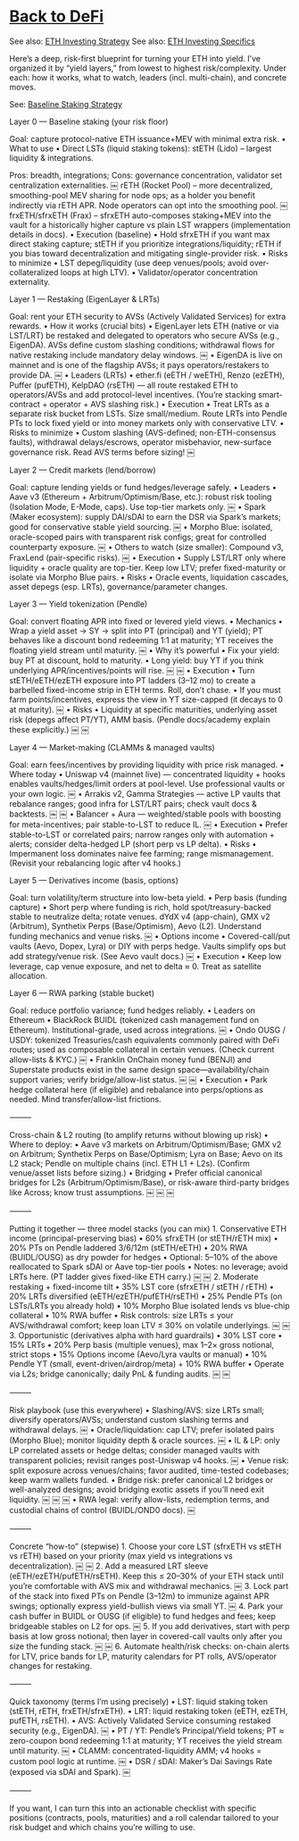 # [Back to DeFi](defi)

See also: [ETH Investing Strategy](eth_investing_strategy)
See also:     [ETH Investing Specifics](eth_investing_specifics)

Here’s a deep, risk-first blueprint for turning your ETH into yield. I’ve organized it by “yield layers,” from lowest to highest risk/complexity. Under each: how it works, what to watch, leaders (incl. multi-chain), and concrete moves.

See: [Baseline Staking Strategy](baseline_staking)

Layer 0 — Baseline staking (your risk floor)

Goal: capture protocol-native ETH issuance+MEV with minimal extra risk.
	•	What to use
	•	Direct LSTs (liquid staking tokens):
stETH (Lido) – largest liquidity & integrations. 

Pros: breadth, integrations; Cons: governance concentration, validator set centralization externalities.  ￼
rETH (Rocket Pool) – more decentralized, smoothing-pool MEV sharing for node ops; as a holder you benefit indirectly via rETH APR. Node operators can opt into the smoothing pool.  ￼
frxETH/sfrxETH (Frax) – sfrxETH auto-composes staking+MEV into the vault for a historically higher capture vs plain LST wrappers (implementation details in docs).
	•	Execution (baseline)
	•	Hold sfrxETH if you want max direct staking capture; stETH if you prioritize integrations/liquidity; rETH if you bias toward decentralization and mitigating single-provider risk.
	•	Risks to minimize
	•	LST depeg/liquidity (use deep venues/pools; avoid over-collateralized loops at high LTV).
	•	Validator/operator concentration externality.

Layer 1 — Restaking (EigenLayer & LRTs)

Goal: rent your ETH security to AVSs (Actively Validated Services) for extra rewards.
	•	How it works (crucial bits)
	•	EigenLayer lets ETH (native or via LST/LRT) be restaked and delegated to operators who secure AVSs (e.g., EigenDA). AVSs define custom slashing conditions; withdrawal flows for native restaking include mandatory delay windows.  ￼
	•	EigenDA is live on mainnet and is one of the flagship AVSs; it pays operators/restakers to provide DA.  ￼
	•	Leaders (LRTs)
	•	ether.fi (eETH / weETH), Renzo (ezETH), Puffer (pufETH), KelpDAO (rsETH) — all route restaked ETH to operators/AVSs and add protocol-level incentives. (You’re stacking smart-contract + operator + AVS slashing risk.)
	•	Execution
	•	Treat LRTs as a separate risk bucket from LSTs. Size small/medium. Route LRTs into Pendle PTs to lock fixed yield or into money markets only with conservative LTV.
	•	Risks to minimize
	•	Custom slashing (AVS-defined; non-ETH-consensus faults), withdrawal delays/escrows, operator misbehavior, new-surface governance risk. Read AVS terms before sizing!  ￼

Layer 2 — Credit markets (lend/borrow)

Goal: capture lending yields or fund hedges/leverage safely.
	•	Leaders
	•	Aave v3 (Ethereum + Arbitrum/Optimism/Base, etc.): robust risk tooling (Isolation Mode, E-Mode, caps). Use top-tier markets only.  ￼
	•	Spark (Maker ecosystem): supply DAI/sDAI to earn the DSR via Spark’s markets; good for conservative stable yield sourcing.  ￼
	•	Morpho Blue: isolated, oracle-scoped pairs with transparent risk configs; great for controlled counterparty exposure.  ￼
	•	Others to watch (size smaller): Compound v3, FraxLend (pair-specific risks).  ￼
	•	Execution
	•	Supply LST/LRT only where liquidity + oracle quality are top-tier. Keep low LTV; prefer fixed-maturity or isolate via Morpho Blue pairs.
	•	Risks
	•	Oracle events, liquidation cascades, asset depegs (esp. LRTs), governance/parameter changes.

Layer 3 — Yield tokenization (Pendle)

Goal: convert floating APR into fixed or levered yield views.
	•	Mechanics
	•	Wrap a yield asset → SY → split into PT (principal) and YT (yield); PT behaves like a discount bond redeeming 1:1 at maturity; YT receives the floating yield stream until maturity.  ￼
	•	Why it’s powerful
	•	Fix your yield: buy PT at discount, hold to maturity.
	•	Long yield: buy YT if you think underlying APR/incentives/points will rise.  ￼ ￼
	•	Execution
	•	Turn stETH/eETH/ezETH exposure into PT ladders (3–12 mo) to create a barbelled fixed-income strip in ETH terms. Roll, don’t chase.
	•	If you must farm points/incentives, express the view in YT size-capped (it decays to 0 at maturity).  ￼
	•	Risks
	•	Liquidity at specific maturities, underlying asset risk (depegs affect PT/YT), AMM basis. (Pendle docs/academy explain these explicitly.)  ￼ ￼

Layer 4 — Market-making (CLAMMs & managed vaults)

Goal: earn fees/incentives by providing liquidity with price risk managed.
	•	Where today
	•	Uniswap v4 (mainnet live) — concentrated liquidity + hooks enables vaults/hedges/limit orders at pool-level. Use professional vaults or your own logic.  ￼
	•	Arrakis v2, Gamma Strategies — active LP vaults that rebalance ranges; good infra for LST/LRT pairs; check vault docs & backtests.  ￼ ￼
	•	Balancer + Aura — weighted/stable pools with boosting for meta-incentives; pair stable-to-LST to reduce IL.  ￼
	•	Execution
	•	Prefer stable-to-LST or correlated pairs; narrow ranges only with automation + alerts; consider delta-hedged LP (short perp vs LP delta).
	•	Risks
	•	Impermanent loss dominates naive fee farming; range mismanagement. (Revisit your rebalancing logic after v4 hooks.)

Layer 5 — Derivatives income (basis, options)

Goal: turn volatility/term structure into low-beta yield.
	•	Perp basis (funding capture)
	•	Short perp where funding is rich, hold spot/treasury-backed stable to neutralize delta; rotate venues. dYdX v4 (app-chain), GMX v2 (Arbitrum), Synthetix Perps (Base/Optimism), Aevo (L2). Understand funding mechanics and venue risks.  ￼
	•	Options income
	•	Covered-call/put vaults (Aevo, Dopex, Lyra) or DIY with perps hedge. Vaults simplify ops but add strategy/venue risk. (See Aevo vault docs.)  ￼
	•	Execution
	•	Keep low leverage, cap venue exposure, and net to delta ≈ 0. Treat as satellite allocation.

Layer 6 — RWA parking (stable bucket)

Goal: reduce portfolio variance; fund hedges reliably.
	•	Leaders on Ethereum
	•	BlackRock BUIDL (tokenized cash management fund on Ethereum). Institutional-grade, used across integrations.  ￼
	•	Ondo OUSG / USDY: tokenized Treasuries/cash equivalents commonly paired with DeFi routes; used as composable collateral in certain venues. (Check current allow-lists & KYC.)  ￼
	•	Franklin OnChain money fund (BENJI) and Superstate products exist in the same design space—availability/chain support varies; verify bridge/allow-list status.  ￼ ￼
	•	Execution
	•	Park hedge collateral here (if eligible) and rebalance into perps/options as needed. Mind transfer/allow-list frictions.

⸻

Cross-chain & L2 routing (to amplify returns without blowing up risk)
	•	Where to deploy:
	•	Aave v3 markets on Arbitrum/Optimism/Base; GMX v2 on Arbitrum; Synthetix Perps on Base/Optimism; Lyra on Base; Aevo on its L2 stack; Pendle on multiple chains (incl. ETH L1 + L2s). (Confirm venue/asset lists before sizing.)
	•	Bridging
	•	Prefer official canonical bridges for L2s (Arbitrum/Optimism/Base), or risk-aware third-party bridges like Across; know trust assumptions.  ￼ ￼ ￼

⸻

Putting it together — three model stacks (you can mix)
	1.	Conservative ETH income (principal-preserving bias)
	•	60% sfrxETH (or stETH/rETH mix)
	•	20% PTs on Pendle laddered 3/6/12m (stETH/eETH)
	•	20% RWA (BUIDL/OUSG) as dry powder for hedges
	•	Optional: 5–10% of the above reallocated to Spark sDAI or Aave top-tier pools
	•	Notes: no leverage; avoid LRTs here. (PT ladder gives fixed-like ETH carry.)  ￼ ￼
	2.	Moderate restaking + fixed-income tilt
	•	35% LST core (sfrxETH / stETH / rETH)
	•	20% LRTs diversified (eETH/ezETH/pufETH/rsETH)
	•	25% Pendle PTs (on LSTs/LRTs you already hold)
	•	10% Morpho Blue isolated lends vs blue-chip collateral
	•	10% RWA buffer
	•	Risk controls: size LRTs ≤ your AVS/withdrawal comfort; keep loan LTV ≤ 30% on volatile underlyings.  ￼ ￼
	3.	Opportunistic (derivatives alpha with hard guardrails)
	•	30% LST core
	•	15% LRTs
	•	20% Perp basis (multiple venues), max 1–2× gross notional, strict stops
	•	15% Options income (Aevo/Lyra vaults or manual)
	•	10% Pendle YT (small, event-driven/airdrop/meta) + 10% RWA buffer
	•	Operate via L2s; bridge canonically; daily PnL & funding audits.  ￼ ￼

⸻

Risk playbook (use this everywhere)
	•	Slashing/AVS: size LRTs small; diversify operators/AVSs; understand custom slashing terms and withdrawal delays.  ￼
	•	Oracle/liquidation: cap LTV; prefer isolated pairs (Morpho Blue); monitor liquidity depth & oracle sources.  ￼
	•	IL & LP: only LP correlated assets or hedge deltas; consider managed vaults with transparent policies; revisit ranges post-Uniswap v4 hooks.  ￼
	•	Venue risk: split exposure across venues/chains; favor audited, time-tested codebases; keep warm wallets funded.
	•	Bridge risk: prefer canonical L2 bridges or well-analyzed designs; avoid bridging exotic assets if you’ll need exit liquidity.  ￼ ￼ ￼
	•	RWA legal: verify allow-lists, redemption terms, and custodial chains of control (BUIDL/OND0 docs).  ￼

⸻

Concrete “how-to” (stepwise)
	1.	Choose your core LST (sfrxETH vs stETH vs rETH) based on your priority (max yield vs integrations vs decentralization).  ￼ ￼
	2.	Add a measured LRT sleeve (eETH/ezETH/pufETH/rsETH). Keep this ≤ 20–30% of your ETH stack until you’re comfortable with AVS mix and withdrawal mechanics.  ￼
	3.	Lock part of the stack into fixed PTs on Pendle (3–12m) to immunize against APR swings; optionally express yield-bullish views via small YT.  ￼
	4.	Park your cash buffer in BUIDL or OUSG (if eligible) to fund hedges and fees; keep bridgeable stables on L2 for ops.  ￼
	5.	If you add derivatives, start with perp basis at low gross notional; then layer in covered-call vaults only after you size the funding stack.  ￼ ￼
	6.	Automate health/risk checks: on-chain alerts for LTV, price bands for LP, maturity calendars for PT rolls, AVS/operator changes for restaking.

⸻

Quick taxonomy (terms I’m using precisely)
	•	LST: liquid staking token (stETH, rETH, frxETH/sfrxETH).
	•	LRT: liquid restaking token (eETH, ezETH, pufETH, rsETH).
	•	AVS: Actively Validated Service consuming restaked security (e.g., EigenDA).  ￼
	•	PT / YT: Pendle’s Principal/Yield tokens; PT ≈ zero-coupon bond redeeming 1:1 at maturity; YT receives the yield stream until maturity.  ￼
	•	CLAMM: concentrated-liquidity AMM; v4 hooks = custom pool logic at runtime.  ￼
	•	DSR / sDAI: Maker’s Dai Savings Rate (exposed via sDAI and Spark).  ￼

⸻

If you want, I can turn this into an actionable checklist with specific positions (contracts, pools, maturities) and a roll calendar tailored to your risk budget and which chains you’re willing to use.

